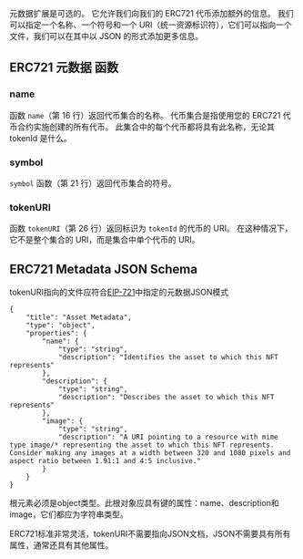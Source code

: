 元数据扩展是可选的。 它允许我们向我们的 ERC721 代币添加额外的信息。 我们可以指定一个名称、一个符号和一个 URI（统一资源标识符），它们可以指向一个文件，我们可以在其中以 JSON 的形式添加更多信息。

## ERC721 元数据 函数

### name
函数 `name`（第 16 行）返回代币集合的名称。 代币集合是指使用您的 ERC721 代币合约实施创建的所有代币。 此集合中的每个代币都将具有此名称，无论其 tokenId 是什么。

### symbol
`symbol` 函数（第 21 行）返回代币集合的符号。

### tokenURI
函数 `tokenURI`（第 26 行）返回标识为 `tokenId` 的代币的 URI。 在这种情况下，它不是整个集合的 URI，而是集合中单个代币的 URI。

## ERC721 Metadata JSON Schema
tokenURI指向的文件应符合<a href="https://eips.ethereum.org/EIPS/eip-721#specification" target="_blank">EIP-721</a>中指定的元数据JSON模式

```
{
    "title": "Asset Metadata",
    "type": "object",
    "properties": {
        "name": {
            "type": "string",
            "description": "Identifies the asset to which this NFT represents"
        },
        "description": {
            "type": "string",
            "description": "Describes the asset to which this NFT represents"
        },
        "image": {
            "type": "string",
            "description": "A URI pointing to a resource with mime type image/* representing the asset to which this NFT represents. Consider making any images at a width between 320 and 1080 pixels and aspect ratio between 1.91:1 and 4:5 inclusive."
        }
    }
}
```
根元素必须是object类型。此根对象应具有键的属性：name、description和image，它们都应为字符串类型。

ERC721标准非常灵活，tokenURI不需要指向JSON文档，JSON不需要具有所有属性，通常还具有其他属性。
